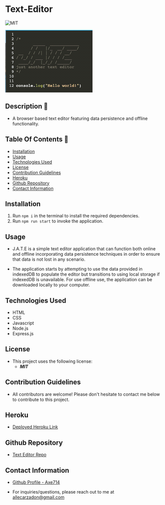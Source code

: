 # Text-Editor

![MIT](https://img.shields.io/badge/License-MIT-blue.svg)

![Note Editor Demo](./images/text-editor-demo.png)

## Description 📍
- A browser based text editor featuring data persistence and offline functionality.

## Table Of Contents 📜
* [Installation](#installation)
* [Usage](#usage)
* [Technologies Used](#technologies-used)
* [License](#license)
* [Contribution Guidelines](#contribution-guidelines)
* [Heroku](#heroku)
* [Github Repository](#github-repository)
* [Contact Information](#contact-information)

## Installation 
 1. Run ``` npm i ``` in the terminal to install the required dependencies.
 2. Run ```npm run start``` to invoke the application.

## Usage 
- J.A.T.E is a simple text editor application that can function both online and offline incorporating data persistence techniques in order to ensure that data is not lost in any scenario. 

- The application starts by attempting to use the data provided in indexedDB to populate the editor but transitions to using local storage if indexedDB is unavailable. For use offline use, the application can be downloaded locally to your computer.


## Technologies Used
- HTML
- CSS
- Javascript
- Node.js
- Express.js

## License 
- This project uses the following license:<br>
     - ***MIT***

## Contribution Guidelines 
- All contributors are welcome! Please don't hesitate to contact me below to contribute to this project.

## Heroku 
- [Deployed Heroku Link](https://allec-text-editor.herokuapp.com/)

## Github Repository 
- [Text Editor Repo](https://github.com/axe714/text-editor)

## Contact Information 
- [Github Profile - Axe714](www.github.com/axe714)

- For inquiries/questions, please reach out to me at allecarzadon@gmail.com